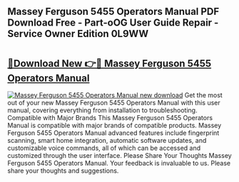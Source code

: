 ## Massey Ferguson 5455 Operators Manual PDF Download Free - Part-oOG User Guide Repair - Service Owner Edition 0L9WW

# <h2><a href="http://bc9456.oget.top/?id=Massey+Ferguson+5455+Operators+Manual">🔗Download New 👉🔴 Massey Ferguson 5455 Operators Manual</a></h2>

[![Massey Ferguson 5455 Operators Manual new download](https://i.imgur.com/5g1atiW.png)](http://bc9456.oget.top/?id=Massey+Ferguson+5455+Operators+Manual)
Get the most out of your new Massey Ferguson 5455 Operators Manual with this user manual, covering everything from installation to troubleshooting. Compatible with Major Brands This Massey Ferguson 5455 Operators Manual is compatible with major brands of compatible products. Massey Ferguson 5455 Operators Manual advanced features include fingerprint scanning, smart home integration, automatic software updates, and customizable voice commands, all of which can be accessed and customized through the user interface. Please Share Your Thoughts Massey Ferguson 5455 Operators Manual. Your feedback is invaluable to us. Please share your thoughts and suggestions.
